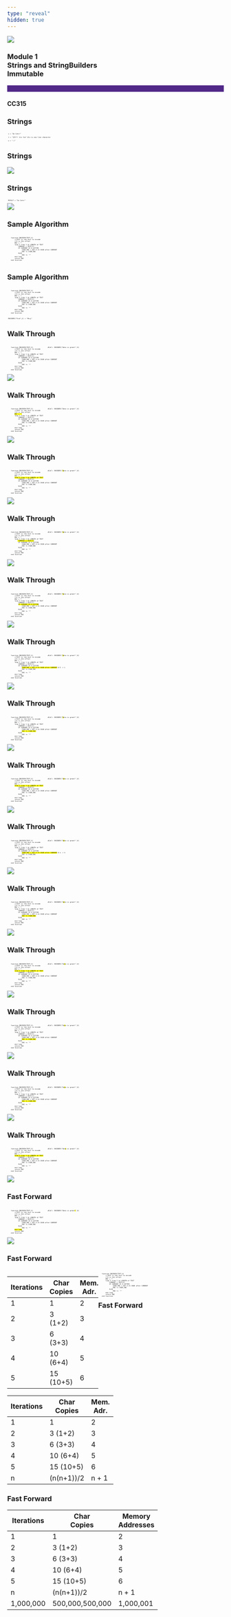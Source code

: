 ```yaml
---
type: "reveal"
hidden: true
---
```



<section>
<img class="stretch plain" src="/images/0/core-logo-on-white.svg">
<h3> Module 1 <br> Strings and StringBuilders <br> Immutable</h3>
<hr style="height:15px;color:512888;background-color:512888;">
<h4>CC315</h4>
</section>

<section>
<h3> Strings </h3>
<pre class="" style="font-size: .3em"><code class="python"> s = "Go Cats!"</code></pre>
<pre class="" style="font-size: .3em"><code class="python"> t = "123!?~ k\n foo" #\n is new line character</code></pre>
<pre class="" style="font-size: .3em"><code class="python"> u = ":)"</code></pre>
</section>

<section>
<h3> Strings </h3>
<img class="stretch plain" src="/images/13/315Basic.png">
</section>

<section>
<h3> Strings </h3>
<pre class="" style="font-size: .3em"><code class="python"> RESULT = "Go Cats!"</code></pre>
<img class="stretch plain" src="/images/13/315Basic.png">
</section>



<section>
	<h3>Sample Algorithm</h3>
    <pre class="" style="font-size: .3em"><code class="python">
    function ENCODER(TEXT,X)
        //TEXT is the text to encode
        //X is the offset
        ENC = ""
        loop I from 1 to LENGTH of TEXT
            CURRENT = TEXT[I]
            IF CURRENT IS A LETTER
                CHAR_ENC = GET X-th CHAR after CURRENT
                ENC += CHAR_ENC
            ELSE
                ENC += '*'
        end loop
        return ENC
    end function
 </code></pre>
</section>

<section>
	<h3>Sample Algorithm</h3>
    <pre class="" style="font-size: .3em"><code class="python">
    function ENCODER(TEXT,X)
        //TEXT is the text to encode
        //X is the offset
        ENC = ""
        loop I from 1 to LENGTH of TEXT
            CURRENT = TEXT[I]
            IF CURRENT IS A LETTER
                CHAR_ENC = GET X-th CHAR after CURRENT
                ENC += CHAR_ENC
            ELSE
                ENC += '*'
        end loop
        return ENC
    end function
 </code></pre>
 <pre class="" style="font-size: .3em"><code class="python"> ENCODER("Fish",2) = "Hkuj"</code></pre>
</section>


<section>
	<h3>Walk Through</h3>
    <pre class="" style="font-size: .3em"><code class="python">
    function ENCODER(TEXT,X)                #Call: ENCODER("Data is great!",8)
        //TEXT is the text to encode
        //X is the offset
        ENC = ""
        loop I from 1 to LENGTH of TEXT
            CURRENT = TEXT[I]
            IF CURRENT IS A LETTER
                CHAR_ENC = GET X-th CHAR after CURRENT
                ENC += CHAR_ENC
            ELSE
                ENC += '*'
        end loop
        return ENC
    end function
 </code></pre>
 	<img class="stretch plain" src="/images/13/315mem_map.png">
</section>

<section>
	<h3>Walk Through</h3>
    <pre class="" style="font-size: .3em"><code class="python">
    function ENCODER(TEXT,X)                #Call: ENCODER("Data is great!",8)
        //TEXT is the text to encode
        //X is the offset
        <mark>ENC = ""</mark>
        loop I from 1 to LENGTH of TEXT
            CURRENT = TEXT[I]
            IF CURRENT IS A LETTER
                CHAR_ENC = GET X-th CHAR after CURRENT
                ENC += CHAR_ENC
            ELSE
                ENC += '*'
        end loop
        return ENC
    end function
 </code></pre>
 	<img class="stretch plain" src="/images/13/315mem_map1.png">
</section>

<section>
	<h3>Walk Through</h3>
    <pre class="" style="font-size: .3em"><code class="python">
    function ENCODER(TEXT,X)                #Call: ENCODER("<mark>D</mark>ata is great!",8)
        //TEXT is the text to encode
        //X is the offset
        ENC = ""
        <mark>loop I from 1 to LENGTH of TEXT</mark>
            CURRENT = TEXT[I]
            IF CURRENT IS A LETTER
                CHAR_ENC = GET X-th CHAR after CURRENT
                ENC += CHAR_ENC
            ELSE
                ENC += '*'
        end loop
        return ENC
    end function
 </code></pre>
 	<img class="stretch plain" src="/images/13/315mem_map1.png">
</section>

<section>
	<h3>Walk Through</h3>
    <pre class="" style="font-size: .3em"><code class="python">
    function ENCODER(TEXT,X)                #Call: ENCODER("<mark>D</mark>ata is great!",8)
        //TEXT is the text to encode
        //X is the offset
        ENC = ""
        loop I from 1 to LENGTH of TEXT
           <mark> CURRENT = TEXT[I]</mark>
            IF CURRENT IS A LETTER
                CHAR_ENC = GET X-th CHAR after CURRENT
                ENC += CHAR_ENC
            ELSE
                ENC += '*'
        end loop
        return ENC
    end function
 </code></pre>
 	<img class="stretch plain" src="/images/13/315mem_map1.png">
</section>

<section>
	<h3>Walk Through</h3>
    <pre class="" style="font-size: .3em"><code class="python">
    function ENCODER(TEXT,X)                #Call: ENCODER("<mark>D</mark>ata is great!",8)
        //TEXT is the text to encode
        //X is the offset
        ENC = ""
        loop I from 1 to LENGTH of TEXT
            CURRENT = TEXT[I]
            <mark>IF CURRENT IS A LETTER</mark>
                CHAR_ENC = GET X-th CHAR after CURRENT
                ENC += CHAR_ENC
            ELSE
                ENC += '*'
        end loop
        return ENC
    end function
 </code></pre>
 	<img class="stretch plain" src="/images/13/315mem_map1.png">
</section>

<section>
	<h3>Walk Through</h3>
    <pre class="" style="font-size: .3em"><code class="python">
    function ENCODER(TEXT,X)                #Call: ENCODER("<mark>D</mark>ata is great!",8)
        //TEXT is the text to encode
        //X is the offset
        ENC = ""
        loop I from 1 to LENGTH of TEXT
            CURRENT = TEXT[I]
            IF CURRENT IS A LETTER
                <mark>CHAR_ENC = GET X-th CHAR after CURRENT</mark> # D -> L
                ENC += CHAR_ENC
            ELSE
                ENC += '*'
        end loop
        return ENC
    end function
 </code></pre>
 	<img class="stretch plain" src="/images/13/315mem_map1.png">
</section>

<section>
	<h3>Walk Through</h3>
    <pre class="" style="font-size: .3em"><code class="python">
    function ENCODER(TEXT,X)                #Call: ENCODER("<mark>D</mark>ata is great!",8)
        //TEXT is the text to encode
        //X is the offset
        ENC = ""
        loop I from 1 to LENGTH of TEXT
            CURRENT = TEXT[I]
            IF CURRENT IS A LETTER
                CHAR_ENC = GET X-th CHAR after CURRENT
                <mark>ENC += CHAR_ENC</mark>
            ELSE
                ENC += '*'
        end loop
        return ENC
    end function
 </code></pre>
 	<img class="stretch plain" src="/images/13/315mem_map2.png">
</section>

<section>
	<h3>Walk Through</h3>
    <pre class="" style="font-size: .3em"><code class="python">
    function ENCODER(TEXT,X)                #Call: ENCODER("D<mark>a</mark>ta is great!",8)
        //TEXT is the text to encode
        //X is the offset
        ENC = ""
        <mark>loop I from 1 to LENGTH of TEXT</mark>
            CURRENT = TEXT[I]
            IF CURRENT IS A LETTER
                CHAR_ENC = GET X-th CHAR after CURRENT
                ENC += CHAR_ENC
            ELSE
                ENC += '*'
        end loop
        return ENC
    end function
 </code></pre>
 	<img class="stretch plain" src="/images/13/315mem_map2.png">
</section>

<section>
	<h3>Walk Through</h3>
    <pre class="" style="font-size: .3em"><code class="python">
    function ENCODER(TEXT,X)                #Call: ENCODER("D<mark>a</mark>ta is great!",8)
        //TEXT is the text to encode
        //X is the offset
        ENC = ""
        loop I from 1 to LENGTH of TEXT
            CURRENT = TEXT[I]
            IF CURRENT IS A LETTER
                <mark>CHAR_ENC = GET X-th CHAR after CURRENT</mark> # a -> h
                ENC += CHAR_ENC
            ELSE
                ENC += '*'
        end loop
        return ENC
    end function
 </code></pre>
 	<img class="stretch plain" src="/images/13/315mem_map2.png">
</section>

<section>
	<h3>Walk Through</h3>
    <pre class="" style="font-size: .3em"><code class="python">
    function ENCODER(TEXT,X)                #Call: ENCODER("D<mark>a</mark>ta is great!",8)
        //TEXT is the text to encode
        //X is the offset
        ENC = ""
        loop I from 1 to LENGTH of TEXT
            CURRENT = TEXT[I]
            IF CURRENT IS A LETTER
                CHAR_ENC = GET X-th CHAR after CURRENT
                <mark>ENC += CHAR_ENC</mark>
            ELSE
                ENC += '*'
        end loop
        return ENC
    end function
 </code></pre>
 	<img class="stretch plain" src="/images/13/315mem_map3.png">
</section>

<section>
	<h3>Walk Through</h3>
    <pre class="" style="font-size: .3em"><code class="python">
    function ENCODER(TEXT,X)                #Call: ENCODER("Da<mark>t</mark>a is great!",8)
        //TEXT is the text to encode
        //X is the offset
        ENC = ""
        <mark>loop I from 1 to LENGTH of TEXT</mark>
            CURRENT = TEXT[I]
            IF CURRENT IS A LETTER
                CHAR_ENC = GET X-th CHAR after CURRENT
                ENC += CHAR_ENC
            ELSE
                ENC += '*'
        end loop
        return ENC
    end function
 </code></pre>
 	<img class="stretch plain" src="/images/13/315mem_map3.png">
</section>

<section>
	<h3>Walk Through</h3>
    <pre class="" style="font-size: .3em"><code class="python">
    function ENCODER(TEXT,X)                #Call: ENCODER("Da<mark>t</mark>a is great!",8)
        //TEXT is the text to encode
        //X is the offset
        ENC = ""
        loop I from 1 to LENGTH of TEXT
            CURRENT = TEXT[I]
            IF CURRENT IS A LETTER
                CHAR_ENC = GET X-th CHAR after CURRENT
                <mark>ENC += CHAR_ENC</mark>
            ELSE
                ENC += '*'
        end loop
        return ENC
    end function
 </code></pre>
 	<img class="stretch plain" src="/images/13/315mem_map3.png">
</section>

<section>
	<h3>Walk Through</h3>
    <pre class="" style="font-size: .3em"><code class="python">
    function ENCODER(TEXT,X)                #Call: ENCODER("Da<mark>t</mark>a is great!",8)
        //TEXT is the text to encode
        //X is the offset
        ENC = ""
        loop I from 1 to LENGTH of TEXT
            CURRENT = TEXT[I]
            IF CURRENT IS A LETTER
                CHAR_ENC = GET X-th CHAR after CURRENT
                <mark>ENC += CHAR_ENC</mark>
            ELSE
                ENC += '*'
        end loop
        return ENC
    end function
 </code></pre>
 	<img class="stretch plain" src="/images/13/315mem_map4.png">
</section>

<section>
	<h3>Walk Through</h3>
    <pre class="" style="font-size: .3em"><code class="python">
    function ENCODER(TEXT,X)                #Call: ENCODER("Dat<mark>a</mark> is great!",8)
        //TEXT is the text to encode
        //X is the offset
        ENC = ""
        <mark>loop I from 1 to LENGTH of TEXT</mark>
            CURRENT = TEXT[I]
            IF CURRENT IS A LETTER
                CHAR_ENC = GET X-th CHAR after CURRENT
                ENC += CHAR_ENC
            ELSE
                ENC += '*'
        end loop
        return ENC
    end function
 </code></pre>
 	<img class="stretch plain" src="/images/13/315mem_map4.png">
</section>

<section>
	<h3>Fast Forward</h3>
    <pre class="" style="font-size: .3em"><code class="python">
    function ENCODER(TEXT,X)                #Call: ENCODER("Data is great<mark>!</mark>",8)
        //TEXT is the text to encode
        //X is the offset
        ENC = ""
        loop I from 1 to LENGTH of TEXT
            CURRENT = TEXT[I]
            IF CURRENT IS A LETTER
                CHAR_ENC = GET X-th CHAR after CURRENT
                ENC += CHAR_ENC
            ELSE
                ENC += '*'
        <mark>end loop</mark>
        return ENC
    end function
 </code></pre>
 	<img class="stretch plain" src="/images/13/315mem_map5.png">
</section>


<section>
<h3>Fast Forward</h3>
  <div style="float: right; width: 58%">
	       <pre class="" style="font-size: .3em"><code class="python">
    function ENCODER(TEXT,X)
        //TEXT is the text to encode
        //X is the offset
        ENC = ""
        loop I from 1 to LENGTH of TEXT
            CURRENT = TEXT[I]
            IF CURRENT IS A LETTER
                CHAR_ENC = GET X-th CHAR after CURRENT
                ENC += CHAR_ENC
            ELSE
                ENC += '*'
        end loop
        return ENC
    end function
 </code></pre>
  </div>
  <div style="float:left; width: 42%">
<small>

| Iterations | Char <br/>Copies | Mem. <br/> Adr. |
| --- | --- | --- |
| 1 | 1 | 2 |
| 2 | 3 (1+2) | 3 |
| 3 | 6 (3+3) | 4 |
| 4 | 10 (6+4) | 5 |
| 5 | 15 (10+5) | 6 |

</small>
  </div>
</section>

<section>
<h3>Fast Forward</h3>
<small>

| Iterations | Char <br/>Copies | Mem. <br/> Adr. |
| --- | --- | --- |
| 1 | 1 | 2 |
| 2 | 3 (1+2) | 3 |
| 3 | 6 (3+3) | 4 |
| 4 | 10 (6+4) | 5 |
| 5 | 15 (10+5) | 6 |
| n | (n(n+1))/2 | n + 1|


</small>
</section>


<section>
	<h3>Fast Forward</h3>

<small>

| Iterations | Char <br/>Copies | Memory <br/> Addresses |
| --- | --- | --- |
| 1 | 1 | 2 |
| 2 | 3 (1+2) | 3 |
| 3 | 6 (3+3) | 4 |
| 4 | 10 (6+4) | 5 |
| 5 | 15 (10+5) | 6 |
| n | (n(n+1))/2 | n + 1|
| 1,000,000 | 500,000,500,000 | 1,000,001|

</small>
</section>


